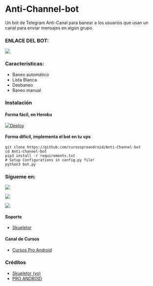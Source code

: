 # Anti-Channel-bot
Un bot de Telegram Anti-Canal para banear a los usuarios que usan un canal para enviar mensajes en algún grupo.

### ENLACE DEL BOT:
<a href="https://t.me/Sku_AntiChannel_Bot"><img src="https://img.shields.io/badge/Telegram-Bot-blue.svg?logo=telegram"></a>

### Características:
- Baneo automático
- Lista Blanca
- Desbaneo
- Baneo manual

### Instalación

#### Forma fácil, en Heroku
[![Deploy](https://www.herokucdn.com/deploy/button.svg)](https://heroku.com/deploy?template=https://github.com/cursosproandroid/Anti-Channel-bot)

#### Forma difícil, implementa el bot en tu vps
```shell
git clone https://github.com/cursosproandroid/Anti-Channel-bot
cd Anti-Channel-bot
pip3 install -r requirements.txt
# Setup Configurations in config.py file!
python3 bot.py
```

### Sígueme en:
<p align="left">
<a href="https://github.com/cursosproandroid"><img src="https://img.shields.io/badge/GitHub-Follow%20on%20GitHub-inactive.svg?logo=github"></a>
</p>
<p align="left">
<a href="https://t.me/+VDY6scK_lf9HsKRn"><img src="https://img.shields.io/badge/Telegram-blue.svg?logo=telegram"></a>
</p>
<p align="left">
<a href="https://www.youtube.com/channel/UCK6XA7_rubFXdVskZ7xi9mw"><img src="https://img.shields.io/youtube/channel/subscribers/UCK6XA7_rubFXdVskZ7xi9mw?style=social"></a>
</p>

#### Soporte
- [Skueletor](https://t.me/DKzippO)

#### Canal de Cursos
- [Cursos Pro Android](https://t.me/+VDY6scK_lf9HsKRn)

### Créditos
- [Skueletor (yo)](https://telegram.dog/DKzippO)
- [PRO ANDROID](https://telegram.dog/proandroid2)

